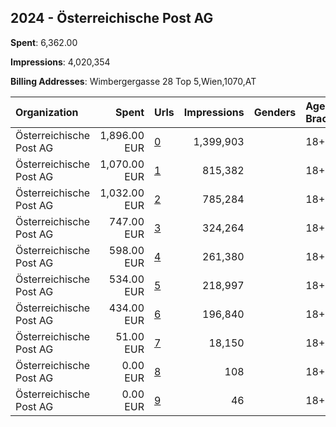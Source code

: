 ## 2024 - Österreichische Post AG 
**Spent**: 6,362.00

**Impressions**: 4,020,354

**Billing Addresses**: Wimbergergasse 28 Top 5,Wien,1070,AT

|Organization|Spent|Urls|Impressions|Genders|Age Brackets|Country Codes|
|:---|---:|:---|---:|:---|:---|:---|
|Österreichische Post AG|1,896.00 EUR|[0](https://www.snap.com/political-ads/asset/fafe2836fc590f3e537fa09b7d6a653bbb0106bde336562705045bd32774c8a9?mediaType=mp4)|1,399,903||18+|austria|
|Österreichische Post AG|1,070.00 EUR|[1](https://www.snap.com/political-ads/asset/83989f90334849f378797b283da6498add69998e911ef700fece7228bc66b381?mediaType=mp4)|815,382||18+|austria|
|Österreichische Post AG|1,032.00 EUR|[2](https://www.snap.com/political-ads/asset/b864ac707ed5b39a1d001daf59b936f5fdf1085578570f72a3dd7b5cc2c420b6?mediaType=mp4)|785,284||18+|austria|
|Österreichische Post AG|747.00 EUR|[3](https://www.snap.com/political-ads/asset/713b8f34451b9040f1b06794d35ed544b8fbc1d163ad2621d0272962b977b0c0?mediaType=mp4)|324,264||18+|austria|
|Österreichische Post AG|598.00 EUR|[4](https://www.snap.com/political-ads/asset/7aac4bcedb933f027c6c752c402c0b59f3519843a96eeec81e0930552b6adae3?mediaType=png)|261,380||18+|austria|
|Österreichische Post AG|534.00 EUR|[5](https://www.snap.com/political-ads/asset/8f740a703a11e7ac5480cbd64b95fd58d5a6095ef8ee7e6b522cafc5c87c7ab0?mediaType=png)|218,997||18+|austria|
|Österreichische Post AG|434.00 EUR|[6](https://www.snap.com/political-ads/asset/a40d078901f9cbe98f93622fafa383c74c8a35fdccaf4b0372c68f059cc456d1?mediaType=mp4)|196,840||18+|austria|
|Österreichische Post AG|51.00 EUR|[7](https://www.snap.com/political-ads/asset/2042dfa97c088e2a83bbb6016181f0f02c0afcfb07ceec87985e56e224c209a6?mediaType=png)|18,150||18+|austria|
|Österreichische Post AG|0.00 EUR|[8](https://www.snap.com/political-ads/asset/7aac4bcedb933f027c6c752c402c0b59f3519843a96eeec81e0930552b6adae3?mediaType=png)|108||18+|austria|
|Österreichische Post AG|0.00 EUR|[9](https://www.snap.com/political-ads/asset/8f740a703a11e7ac5480cbd64b95fd58d5a6095ef8ee7e6b522cafc5c87c7ab0?mediaType=png)|46||18+|austria|
